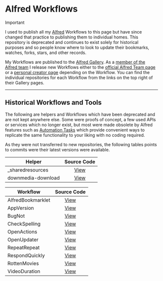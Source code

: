 # Alfred Workflows

> [!IMPORTANT]
> I used to publish all my [Alfred](https://alfredapp.com/) Workflows to this page but have since changed that practice to publishing them to individual homes. This repository is deprecated and continues to exist solely for historical purposes and so people know where to look to update their bookmarks, watches, forks, stars, and other records.

My Workflows are published to the [Alfred Gallery](https://alfred.app/). As a [member of the Alfred team](https://www.alfredapp.com/blog/announcements/alfred-team-is-growing/) I release new Workflows either to the [official Alfred Team page](https://alfred.app/workflows/alfredapp/) or a [personal creator page](https://alfred.app/workflows/vitor/) depending on the Workflow. You can find the individual repositories for each Workflow from the links on the top right of their Gallery pages.

---

## Historical Workflows and Tools

The following are helpers and Workflows which have been deprecated and are not kept anywhere else. Some were proofs of concept, a few used APIs or services which no longer exist, but most were made obsolete by Alfred features such as [Automation Tasks](https://www.alfredapp.com/help/workflows/automations/automation-task/) which provide convenient ways to replicate the same functionality to your liking with no coding required.

As they were not transferred to new repositories, the following tables points to commits were their latest versions were available.

| Helper | Source Code |
| ------ | :---------: |
| _sharedresources | [View](https://github.com/vitorgalvao/alfred-workflows/tree/b8df6b60ad49f2f35695a5c0c96807ebc5166102/_helpers#_sharedresources) |
| downmedia-download | [View](https://github.com/vitorgalvao/alfred-workflows/tree/b8df6b60ad49f2f35695a5c0c96807ebc5166102/_helpers#downmedia-download) |

| Workflow | Source Code |
| --------- | :---------: |
| AlfredBookmarklet | [View](https://github.com/vitorgalvao/alfred-workflows/tree/9ba7a27921acb67cc7b7022703c8202ecb67c003/AlfredBookmarklet) |
| AppVersion | [View](https://github.com/vitorgalvao/alfred-workflows/tree/fefde12914ed35d1cc7e0e90c62a932cdec3b39a/AppVersion) |
| BugNot | [View](https://github.com/vitorgalvao/alfred-workflows/tree/b8df6b60ad49f2f35695a5c0c96807ebc5166102/BugNot) |
| CheckSpelling | [View](https://github.com/vitorgalvao/alfred-workflows/tree/c0d9c9313857676997e6e05d9dda65cfa5fcda6a/CheckSpelling) |
| OpenActions | [View](https://github.com/vitorgalvao/alfred-workflows/tree/b8df6b60ad49f2f35695a5c0c96807ebc5166102/OpenActions) |
| OpenUpdater | [View](https://github.com/vitorgalvao/alfred-workflows/tree/a2a2984ec4c7b839b7bf45315491c6993ef13444/OneUpdater) |
| RepeatRepeat | [View](https://github.com/vitorgalvao/alfred-workflows/tree/9a70302fa31d6fba2b532bc9dd7eac75d67f6964/RepeatRepeat) |
| RespondQuickly | [View](https://github.com/vitorgalvao/alfred-workflows/tree/f174fde5da3238d57dc3415bb351759c02eb8dab/RespondQuickly) |
| RottenMovies | [View](https://github.com/vitorgalvao/alfred-workflows/tree/2c0eca9f2336e3470b103586189ba7dd450f2b39/RottenMovies) |
| VideoDuration | [View](https://github.com/vitorgalvao/alfred-workflows/tree/b8df6b60ad49f2f35695a5c0c96807ebc5166102/VideoDuration) |
